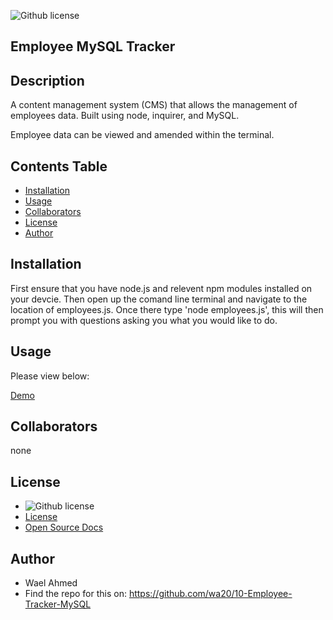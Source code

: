 ![Github license](https://img.shields.io/badge/license-MIT-blue.svg)

  ## Employee MySQL Tracker

  ## Description
  A content management system (CMS) that allows the management of employees data. Built using node, inquirer, and MySQL.

  Employee data can be viewed  and amended within the terminal.

  ## Contents Table
  - [Installation](#Installation)
  - [Usage](#|Usage)
  - [Collaborators](#Collaborators)
  - [License](#License)
  - [Author](#Author)


## Installation
First ensure that you have node.js and relevent npm modules installed on your devcie. Then open up the comand line terminal and navigate to the location of employees.js. Once there type 'node employees.js', this will then prompt you with questions asking you what you would like to do. 

## Usage
Please view below:

[Demo](https://drive.google.com/file/d/10joLx2dJe7HbuSqvUXJnWRHThXuivZz8/view?usp=sharing)

## Collaborators
none


## License
- ![Github license](https://img.shields.io/badge/license-MIT-blue.svg)
- [License](https://opensource.org/licenses/MIT)
- [Open Source Docs](https://opensource.org/licenses/MIT)

## Author
- Wael Ahmed
- Find the repo for this on: https://github.com/wa20/10-Employee-Tracker-MySQL


